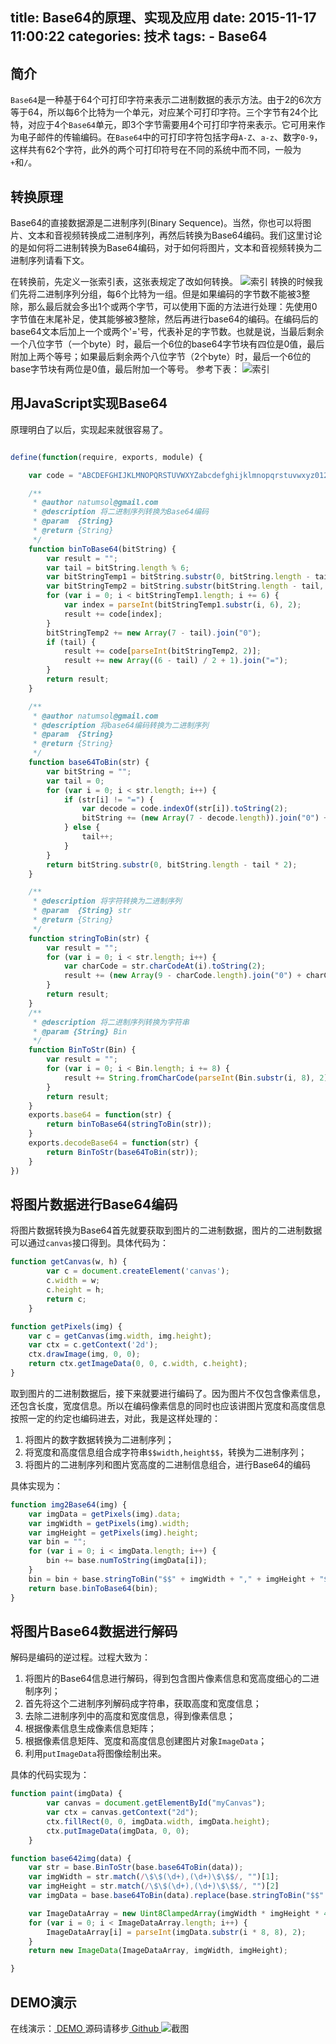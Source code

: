 title: Base64的原理、实现及应用
date: 2015-11-17 11:00:22
categories: 技术
tags:
	- Base64
---
## 简介
`Base64`是一种基于64个可打印字符来表示二进制数据的表示方法。由于2的6次方等于64，所以每6个比特为一个单元，对应某个可打印字符。三个字节有24个比特，对应于4个`Base64`单元，即3个字节需要用4个可打印字符来表示。它可用来作为电子邮件的传输编码。在`Base64`中的可打印字符包括字母`A-Z`、`a-z`、数字`0-9`，这样共有62个字符，此外的两个可打印符号在不同的系统中而不同，一般为`+`和`/`。

## 转换原理
Base64的直接数据源是二进制序列(Binary Sequence)。当然，你也可以将图片、文本和音视频转换成二进制序列，再然后转换为Base64编码。我们这里讨论的是如何将二进制转换为Base64编码，对于如何将图片，文本和音视频转换为二进制序列请看下文。

在转换前，先定义一张索引表，这张表规定了改如何转换。
![索引](/images/blog/20151118/index.png)
转换的时候我们先将二进制序列分组，每6个比特为一组。但是如果编码的字节数不能被3整除，那么最后就会多出1个或两个字节，可以使用下面的方法进行处理：先使用0字节值在末尾补足，使其能够被3整除，然后再进行base64的编码。在编码后的base64文本后加上一个或两个'='号，代表补足的字节数。也就是说，当最后剩余一个八位字节（一个byte）时，最后一个6位的base64字节块有四位是0值，最后附加上两个等号；如果最后剩余两个八位字节（2个byte）时，最后一个6位的base字节块有两位是0值，最后附加一个等号。 参考下表：
![索引](/images/blog/20151118/2.png)
<!-- more -->
## 用JavaScript实现Base64

原理明白了以后，实现起来就很容易了。
```javascript

define(function(require, exports, module) {

    var code = "ABCDEFGHIJKLMNOPQRSTUVWXYZabcdefghijklmnopqrstuvwxyz0123456789+/".split(""); //索引表

    /**
     * @author natumsol@gmail.com
     * @description 将二进制序列转换为Base64编码
     * @param  {String}
     * @return {String}
     */
    function binToBase64(bitString) {
        var result = "";
        var tail = bitString.length % 6;
        var bitStringTemp1 = bitString.substr(0, bitString.length - tail);
        var bitStringTemp2 = bitString.substr(bitString.length - tail, tail);
        for (var i = 0; i < bitStringTemp1.length; i += 6) {
            var index = parseInt(bitStringTemp1.substr(i, 6), 2);
            result += code[index];
        }
        bitStringTemp2 += new Array(7 - tail).join("0");
        if (tail) {
            result += code[parseInt(bitStringTemp2, 2)];
            result += new Array((6 - tail) / 2 + 1).join("=");
        }
        return result;
    }

    /**
     * @author natumsol@gmail.com
     * @description 将base64编码转换为二进制序列
     * @param  {String}
     * @return {String}
     */
    function base64ToBin(str) {
        var bitString = "";
        var tail = 0;
        for (var i = 0; i < str.length; i++) {
            if (str[i] != "=") {
                var decode = code.indexOf(str[i]).toString(2);
                bitString += (new Array(7 - decode.length)).join("0") + decode;
            } else {
                tail++;
            }
        }
        return bitString.substr(0, bitString.length - tail * 2);
    }

    /**
     * @description 将字符转换为二进制序列
     * @param  {String} str 
     * @return {String}    
     */
    function stringToBin(str) {
        var result = "";
        for (var i = 0; i < str.length; i++) {
            var charCode = str.charCodeAt(i).toString(2);
            result += (new Array(9 - charCode.length).join("0") + charCode);
        }
        return result;
    }
    /**
     * @description 将二进制序列转换为字符串
     * @param {String} Bin 
     */
    function BinToStr(Bin) {
        var result = "";
        for (var i = 0; i < Bin.length; i += 8) {
            result += String.fromCharCode(parseInt(Bin.substr(i, 8), 2));
        }
        return result;
    }
    exports.base64 = function(str) {
        return binToBase64(stringToBin(str));
    }
    exports.decodeBase64 = function(str) {
        return BinToStr(base64ToBin(str));
    }
})
```
## 将图片数据进行Base64编码
将图片数据转换为Base64首先就要获取到图片的二进制数据，图片的二进制数据可以通过`canvas`接口得到。具体代码为：
```javascript
function getCanvas(w, h) {
		var c = document.createElement('canvas');
		c.width = w;
		c.height = h;
		return c;
	}

function getPixels(img) {
	var c = getCanvas(img.width, img.height);
	var ctx = c.getContext('2d');
	ctx.drawImage(img, 0, 0);
	return ctx.getImageData(0, 0, c.width, c.height);
}
```
取到图片的二进制数据后，接下来就要进行编码了。因为图片不仅包含像素信息，还包含长度，宽度信息。所以在编码像素信息的同时也应该讲图片宽度和高度信息按照一定的约定也编码进去，对此，我是这样处理的：

1. 将图片的数字数据转换为二进制序列；
2. 将宽度和高度信息组合成字符串`$$width,height$$`，转换为二进制序列；
3. 将图片的二进制序列和图片宽高度的二进制信息组合，进行Base64的编码

具体实现为：
```javascript
function img2Base64(img) {
	var imgData = getPixels(img).data;
	var imgWidth = getPixels(img).width;
	var imgHeight = getPixels(img).height;
	var bin = "";
	for (var i = 0; i < imgData.length; i++) {
		bin += base.numToString(imgData[i]);
	}
	bin = bin + base.stringToBin("$$" + imgWidth + "," + imgHeight + "$$");
	return base.binToBase64(bin);
}
```



## 将图片Base64数据进行解码
解码是编码的逆过程。过程大致为：

1. 将图片的Base64信息进行解码，得到包含图片像素信息和宽高度细心的二进制序列；
2. 首先将这个二进制序列解码成字符串，获取高度和宽度信息；
3. 去除二进制序列中的高度和宽度信息，得到像素信息；
4. 根据像素信息生成像素信息矩阵；
5. 根据像素信息矩阵、宽度和高度信息创建图片对象`ImageData`；
6. 利用`putImageData`将图像绘制出来。

具体的代码实现为：
```javascript
function paint(imgData) {
		var canvas = document.getElementById("myCanvas");
		var ctx = canvas.getContext("2d");
		ctx.fillRect(0, 0, imgData.width, imgData.height);
		ctx.putImageData(imgData, 0, 0);
	}

function base642img(data) {
	var str = base.BinToStr(base.base64ToBin(data));
	var imgWidth = str.match(/\$\$(\d+),(\d+)\$\$$/, "")[1];
	var imgHeight = str.match(/\$\$(\d+),(\d+)\$\$$/, "")[2]
	var imgData = base.base64ToBin(data).replace(base.stringToBin("$$" + imgWidth + "," + imgHeight + "$$"), "");

	var ImageDataArray = new Uint8ClampedArray(imgWidth * imgHeight * 4);
	for (var i = 0; i < ImageDataArray.length; i++) {
		ImageDataArray[i] = parseInt(imgData.substr(i * 8, 8), 2);
	}
	return new ImageData(ImageDataArray, imgWidth, imgHeight);

}

```

## DEMO演示
在线演示：[ DEMO ](/project/base64)
源码请移步[ Github ](https://github.com/Natumsol/base64)
![截图](/images/blog/20151118/1.png)